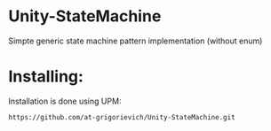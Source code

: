 # Unity-StateMachine
Simpte generic state machine pattern implementation (without enum)

# Installing:
Installation is done using UPM:
```
https://github.com/at-grigorievich/Unity-StateMachine.git
```
